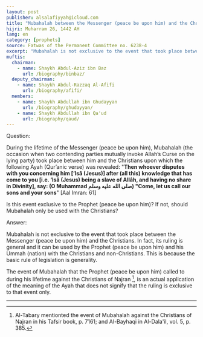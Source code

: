 ```yaml
---
layout: post
publisher: alsalafiyyah@icloud.com
title: "Mubahalah between the Messenger (peace be upon him) and the Christians"
hijri: Muharram 26, 1442 AH
lang: en
category: [prophets]
source: Fatwas of the Permanent Committee no. 6238-4
excerpt: "Mubahalah is not exclusive to the event that took place between the Messenger (peace be upon him) and the Christians. In fact, its ruling is general and it can be used by the Prophet (peace be upon him) and his Ummah (nation) with the Christians and non-Christians."
muftis:
  chairman: 
    - name: Shaykh Abdul-Aziz ibn Baz
      url: /biography/binbaz/
  deputy_chairman:
    - name: Shaykh Abdul-Razzaq Al-Afifi
      url: /biography/afifi/
  members: 
    - name: Shaykh Abdullah ibn Ghudayyan
      url: /biography/ghudayyan/
    - name: Shaykh Abdullah ibn Qa'ud
      url: /biography/qaud/
---
```


Question:

During the lifetime of the Messenger (peace be upon him), Mubahalah (the occasion when two contending parties mutually invoke Allah’s Curse on the lying party) took place between him and the Christians upon which the following Ayah (Qur’anic verse) was revealed: "**Then whoever disputes with you concerning him [‘Isâ (Jesus)] after (all this) knowledge that has come to you [i.e. ‘Isâ (Jesus) being a slave of Allâh, and having no share in Divinity], say: (O Muhammad صلى الله عليه وسلم) "Come, let us call our sons and your sons**" [Aal Imran: 61] 

Is this event exclusive to the Prophet (peace be upon him)? If not, should Mubahalah only be used with the Christians? 

Answer: 

Mubahalah is not exclusive to the event that took place between the Messenger (peace be upon him) and the Christians. In fact, its ruling is general and it can be used by the Prophet (peace be upon him) and his Ummah (nation) with the Christians and non-Christians. This is because the basic rule of legislation is generality.

The event of Mubahalah that the Prophet (peace be upon him) called to during his lifetime against the Christians of Najran [^1], is an actual application of the meaning of the Ayah that does not signify that the ruling is exclusive to that event only.

---

[^1]: Al-Tabary mentionted the event of Mubahalah against the Christians of Najran in his Tafsir book, p. 7161; and Al-Bayhaqi in Al-Dala'il, vol. 5, p. 385.
